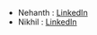 - Nehanth : [LinkedIn](https://www.linkedin.com/in/nehanth77/) 
- Nikhil : [LinkedIn](https://www.linkedin.com/in/perika-nikhil-10b400266)